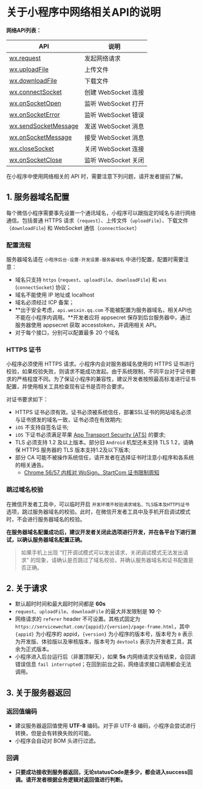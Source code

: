 关于小程序中网络相关API的说明
==========

**网络API列表：**

| API                                      | 说明            |
| ---------------------------------------- | ------------- |
| [wx.request](./network-request.md)       | 发起网络请求        |
| [wx.uploadFile](./network-file.md#wxuploadfileobject) | 上传文件          |
| [wx.downloadFile](./network-file.md#wxdownloadfileobject) | 下载文件          |
| [wx.connectSocket](./network-socket.md#wxconnectsocketobject) | 创建 WebSocket 连接 |
| [wx.onSocketOpen](./network-socket.md#wxonsocketopencallback) | 监听 WebSocket 打开 |
| [wx.onSocketError](./network-socket.md#wxonsocketerrorcallback) | 监听 WebSocket 错误 |
| [wx.sendSocketMessage](./network-socket.md#wxsendsocketmessageobject) | 发送 WebSocket 消息 |
| [wx.onSocketMessage](./network-socket.md#wxonsocketmessagecallback) | 接受 WebSocket 消息 |
| [wx.closeSocket](./network-socket.md#wxclosesocket) | 关闭 WebSocket 连接 |
| [wx.onSocketClose](./network-socket.md#wxonsocketclosecallback) | 监听 WebSocket 关闭 |


在小程序中使用网络相关的 API 时，需要注意下列问题，请开发者提前了解。

## 1. 服务器域名配置

每个微信小程序需要事先设置一个通讯域名，小程序可以跟指定的域名与进行网络通信。包括普通 HTTPS 请求（`request`）、上传文件（`uploadFile`）、下载文件（`downloadFile`) 和 WebSocket 通信（`connectSocket`）

### 配置流程

服务器域名请在 `小程序后台-设置-开发设置-服务器域名` 中进行配置，配置时需要注意：
- 域名只支持 `https` (`request`、`uploadFile`、`downloadFile`) 和 `wss` (`connectSocket`) 协议；
- 域名不能使用 IP 地址或 localhost
- 域名必须经过 ICP 备案；
- **出于安全考虑，`api.weixin.qq.com` 不能被配置为服务器域名，相关API也不能在小程序内调用。**开发者应将 appsecret 保存到后台服务器中，通过服务器使用 appsecret 获取 accesstoken，并调用相关 API。
- 对于每个接口，分别可以配置最多 20 个域名

### HTTPS 证书
小程序必须使用 HTTPS 请求。小程序内会对服务器域名使用的 HTTPS 证书进行校验，如果校验失败，则请求不能成功发起。由于系统限制，不同平台对于证书要求的严格程度不同。为了保证小程序的兼容性，建议开发者按照最高标准进行证书配置，并使用相关工具检查现有证书是否符合要求。

对证书要求如下：
- HTTPS 证书必须有效。证书必须被系统信任，部署SSL证书的网站域名必须与证书颁发的域名一致，证书必须在有效期内;
- `iOS` 不支持自签名证书;
- `iOS` 下证书必须满足苹果  [App Transport Security (ATS)](https://developer.apple.com/library/content/documentation/General/Reference/InfoPlistKeyReference/Articles/CocoaKeys.html#//apple_ref/doc/uid/TP40009251-SW33) 的要求;
- TLS 必须支持 1.2 及以上版本。部分旧 `Android` 机型还未支持 TLS 1.2，请确保 HTTPS 服务器的 TLS 版本支持1.2及以下版本;
- 部分 CA 可能不被操作系统信任，请开发者在选择证书时注意小程序和各系统的相关通告。
    - [Chrome 56/57 内核对 WoSign、StartCom 证书限制周知](http://developers.weixin.qq.com/blogdetail?action=get_post_info&lang=zh_CN&token=&docid=800026caeb042e45681583652b70910a)

### 跳过域名校验
在微信开发者工具中，可以临时开启 `开发环境不校验请求域名、TLS版本及HTTPS证书` 选项，跳过服务器域名的校验。此时，在微信开发者工具中及手机开启调试模式时，不会进行服务器域名的校验。

**在服务器域名配置成功后，建议开发者关闭此选项进行开发，并在各平台下进行测试，以确认服务器域名配置正确。**

> 如果手机上出现 “打开调试模式可以发出请求，关闭调试模式无法发出请求” 的现象，请确认是否跳过了域名校验，并确认服务器域名和证书配置是否正确。


## 2. 关于请求
- 默认超时时间和最大超时时间都是 **60s**
- `request`、`uploadFile`、`downloadFile` 的最大并发限制是 **10** 个
- 网络请求的 `referer`  header 不可设置。其格式固定为 `https://servicewechat.com/{appid}/{version}/page-frame.html`，其中 `{appid}` 为小程序的 appid，`{version}` 为小程序的版本号，版本号为 `0` 表示为开发版、体验版以及审核版本，版本号为 `devtools` 表示为开发者工具，其余为正式版本。
- 小程序进入后台运行后（非置顶聊天），如果 **5s** 内网络请求没有结束，会回调错误信息 `fail interrupted`；在回到前台之前，网络请求接口调用都会无法调用。


## 3. 关于服务器返回
### 返回值编码
- 建议服务器返回值使用 **UTF-8** 编码。对于非 UTF-8 编码，小程序会尝试进行转换，但是会有转换失败的可能。
- 小程序会自动对 BOM 头进行过滤。

### 回调
- **只要成功接收到服务器返回，无论statusCode是多少，都会进入success回调。请开发者根据业务逻辑对返回值进行判断。**
